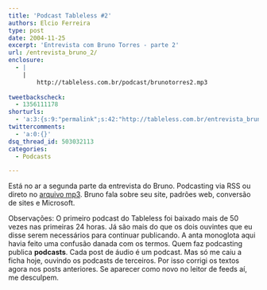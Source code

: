 ```yaml
---
title: 'Podcast Tableless #2'
authors: Elcio Ferreira
type: post
date: 2004-11-25
excerpt: 'Entrevista com Bruno Torres - parte 2'
url: /entrevista_bruno_2/
enclosure:
  - |
    |
        http://tableless.com.br/podcast/brunotorres2.mp3
        
tweetbackscheck:
  - 1356111178
shorturls:
  - 'a:3:{s:9:"permalink";s:42:"http://tableless.com.br/entrevista_bruno_2";s:7:"tinyurl";s:26:"http://tinyurl.com/3q4msag";s:4:"isgd";s:19:"http://is.gd/jCU1td";}'
twittercomments:
  - 'a:0:{}'
dsq_thread_id: 503032113
categories:
  - Podcasts

---
```

Está no ar a segunda parte da entrevista do Bruno. Podcasting via RSS ou direto no [arquivo mp3][1]. Bruno fala sobre seu site, padrões web, conversão de sites e Microsoft.
          
Observações: O primeiro podcast do Tableless foi baixado mais de 50 vezes nas primeiras 24 horas. Já são mais do que os dois ouvintes que eu disse serem necessários para continuar publicando. A anta monoglota aqui havia feito uma confusão danada com os termos. Quem faz podcasting publica **podcasts**. Cada post de áudio é um podcast. Mas só me caiu a ficha hoje, ouvindo os podcasts de terceiros. Por isso corrigi os textos agora nos posts anteriores. Se aparecer como novo no leitor de feeds aí, me desculpem.

 [1]: http://tableless.com.br/podcast/brunotorres2.mp3 "Podcast Tableless #1 - Entrevista com o Bruno Torres - Segunda Parte"